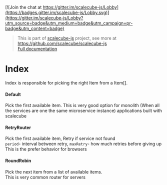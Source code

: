[![Join the chat at https://gitter.im/scalecube-js/Lobby](https://badges.gitter.im/scalecube-js/Lobby.svg)](https://gitter.im/scalecube-js/Lobby?utm_source=badge&utm_medium=badge&utm_campaign=pr-badge&utm_content=badge)

> This is part of [scalecube-js](https://github.com/scalecube/scalecube-js) project, see more at <https://github.com/scalecube/scalecube-js>  
> [Full documentation](https://scalecube.github.io/javascript-docs)

# Index

Index is responsible for picking the right Item from a Item\[].

#### Default

Pick the first available item.
This is very good option for monolith (When all the services are one the same microservice instance) applications built with scalecube  

#### RetryRouter

Pick the first available item, Retry if service not found  
`period`- interval between retry, `maxRetry`- how much retries before giving up  
This is the prefer behavior for browsers 

#### RoundRobin

Pick the next item from a list of available items.  
This is very common router for servers
